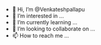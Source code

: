 - 👋 Hi, I’m @Venkateshpallapu
- 👀 I’m interested in ...
- 🌱 I’m currently learning ...
- 💞️ I’m looking to collaborate on ...
- 📫 How to reach me ...

<!---
Venkateshpallapu/Venkateshpallapu is a ✨ special ✨ repository because its `README.md` (this file) appears on your GitHub profile.
You can click the Preview link to take a look at your changes.
--->
